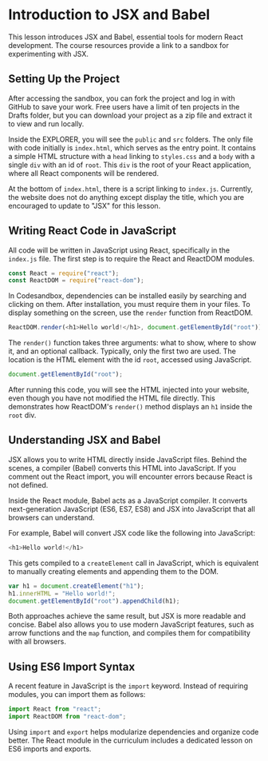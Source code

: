# Introduction to JSX and Babel

This lesson introduces JSX and Babel, essential tools for modern React development. The course resources provide a link to a sandbox for experimenting with JSX.

## Setting Up the Project

After accessing the sandbox, you can fork the project and log in with GitHub to save your work. Free users have a limit of ten projects in the Drafts folder, but you can download your project as a zip file and extract it to view and run locally.

Inside the EXPLORER, you will see the `public` and `src` folders. The only file with code initially is `index.html`, which serves as the entry point. It contains a simple HTML structure with a `head` linking to `styles.css` and a `body` with a single `div` with an id of `root`. This `div` is the root of your React application, where all React components will be rendered.

At the bottom of `index.html`, there is a script linking to `index.js`. Currently, the website does not do anything except display the title, which you are encouraged to update to "JSX" for this lesson.

## Writing React Code in JavaScript

All code will be written in JavaScript using React, specifically in the `index.js` file. The first step is to require the React and ReactDOM modules.

```js
const React = require("react");
const ReactDOM = require("react-dom");
```

In Codesandbox, dependencies can be installed easily by searching and clicking on them. After installation, you must require them in your files. To display something on the screen, use the `render` function from ReactDOM.

```js
ReactDOM.render(<h1>Hello world!</h1>, document.getElementById("root"));
```

The `render()` function takes three arguments: what to show, where to show it, and an optional callback. Typically, only the first two are used. The location is the HTML element with the id `root`, accessed using JavaScript.

```js
document.getElementById("root");
```

After running this code, you will see the HTML injected into your website, even though you have not modified the HTML file directly. This demonstrates how ReactDOM's `render()` method displays an `h1` inside the `root` div.

## Understanding JSX and Babel

JSX allows you to write HTML directly inside JavaScript files. Behind the scenes, a compiler (Babel) converts this HTML into JavaScript. If you comment out the React import, you will encounter errors because React is not defined.

Inside the React module, Babel acts as a JavaScript compiler. It converts next-generation JavaScript (ES6, ES7, ES8) and JSX into JavaScript that all browsers can understand.

For example, Babel will convert JSX code like the following into JavaScript:

```js
<h1>Hello world!</h1>
```

This gets compiled to a `createElement` call in JavaScript, which is equivalent to manually creating elements and appending them to the DOM.

```js
var h1 = document.createElement("h1");
h1.innerHTML = "Hello world!";
document.getElementById("root").appendChild(h1);
```

Both approaches achieve the same result, but JSX is more readable and concise. Babel also allows you to use modern JavaScript features, such as arrow functions and the `map` function, and compiles them for compatibility with all browsers.

## Using ES6 Import Syntax

A recent feature in JavaScript is the `import` keyword. Instead of requiring modules, you can import them as follows:

```js
import React from "react";
import ReactDOM from "react-dom";
```

Using `import` and `export` helps modularize dependencies and organize code better. The React module in the curriculum includes a dedicated lesson on ES6 imports and exports.
